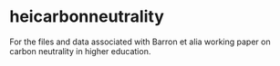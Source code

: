 # heicarbonneutrality
For the files and data associated with Barron et alia working paper on carbon neutrality in higher education.

